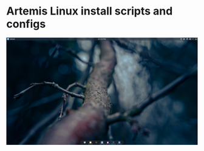 <h1> Artemis Linux install scripts and configs </h1>

![Screenshot](https://github.com/ArtemisLinux/.github/blob/main/profile/assets/screenshot1.png)
